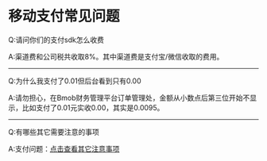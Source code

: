 # 移动支付常见问题

Q:请问你们的支付sdk怎么收费

A:渠道费和公司税共收取8%。其中渠道费是支付宝/微信收取的费用。

---

Q:为什么我支付了0.01但后台看到只有0.00

A:请勿担心，在Bmob财务管理平台订单管理处，金额从小数点后第三位开始不显示，比如支付了0.01元实收0.00，其实是0.0095。

---

Q:有哪些其它需要注意的事项

A:支付问题：[点击查看其它注意事项](http://docs.bmob.cn/pay/Android/b_developdoc/doc/index.html#支付回调)


